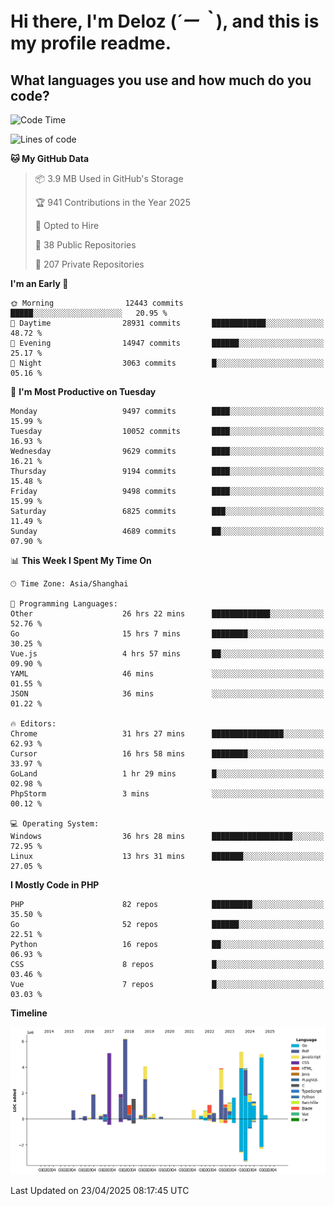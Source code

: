 # **Hi there, I'm Deloz (*´ー｀*), and this is my profile readme.**

## **What languages you use and how much do you code?**

<!--START_SECTION:waka-->
![Code Time](http://img.shields.io/badge/Code%20Time-6%2C210%20hrs%2037%20mins-blue)

![Lines of code](https://img.shields.io/badge/From%20Hello%20World%20I%27ve%20Written-53.1%20million%20lines%20of%20code-blue)

**🐱 My GitHub Data** 

> 📦 3.9 MB Used in GitHub's Storage 
 > 
> 🏆 941 Contributions in the Year 2025
 > 
> 💼 Opted to Hire
 > 
> 📜 38 Public Repositories 
 > 
> 🔑 207 Private Repositories 
 > 
**I'm an Early 🐤** 

```text
🌞 Morning                12443 commits       █████░░░░░░░░░░░░░░░░░░░░   20.95 % 
🌆 Daytime                28931 commits       ████████████░░░░░░░░░░░░░   48.72 % 
🌃 Evening                14947 commits       ██████░░░░░░░░░░░░░░░░░░░   25.17 % 
🌙 Night                  3063 commits        █░░░░░░░░░░░░░░░░░░░░░░░░   05.16 % 
```
📅 **I'm Most Productive on Tuesday** 

```text
Monday                   9497 commits        ████░░░░░░░░░░░░░░░░░░░░░   15.99 % 
Tuesday                  10052 commits       ████░░░░░░░░░░░░░░░░░░░░░   16.93 % 
Wednesday                9629 commits        ████░░░░░░░░░░░░░░░░░░░░░   16.21 % 
Thursday                 9194 commits        ████░░░░░░░░░░░░░░░░░░░░░   15.48 % 
Friday                   9498 commits        ████░░░░░░░░░░░░░░░░░░░░░   15.99 % 
Saturday                 6825 commits        ███░░░░░░░░░░░░░░░░░░░░░░   11.49 % 
Sunday                   4689 commits        ██░░░░░░░░░░░░░░░░░░░░░░░   07.90 % 
```


📊 **This Week I Spent My Time On** 

```text
🕑︎ Time Zone: Asia/Shanghai

💬 Programming Languages: 
Other                    26 hrs 22 mins      █████████████░░░░░░░░░░░░   52.76 % 
Go                       15 hrs 7 mins       ████████░░░░░░░░░░░░░░░░░   30.25 % 
Vue.js                   4 hrs 57 mins       ██░░░░░░░░░░░░░░░░░░░░░░░   09.90 % 
YAML                     46 mins             ░░░░░░░░░░░░░░░░░░░░░░░░░   01.55 % 
JSON                     36 mins             ░░░░░░░░░░░░░░░░░░░░░░░░░   01.22 % 

🔥 Editors: 
Chrome                   31 hrs 27 mins      ████████████████░░░░░░░░░   62.93 % 
Cursor                   16 hrs 58 mins      ████████░░░░░░░░░░░░░░░░░   33.97 % 
GoLand                   1 hr 29 mins        █░░░░░░░░░░░░░░░░░░░░░░░░   02.98 % 
PhpStorm                 3 mins              ░░░░░░░░░░░░░░░░░░░░░░░░░   00.12 % 

💻 Operating System: 
Windows                  36 hrs 28 mins      ██████████████████░░░░░░░   72.95 % 
Linux                    13 hrs 31 mins      ███████░░░░░░░░░░░░░░░░░░   27.05 % 
```

**I Mostly Code in PHP** 

```text
PHP                      82 repos            █████████░░░░░░░░░░░░░░░░   35.50 % 
Go                       52 repos            ██████░░░░░░░░░░░░░░░░░░░   22.51 % 
Python                   16 repos            ██░░░░░░░░░░░░░░░░░░░░░░░   06.93 % 
CSS                      8 repos             █░░░░░░░░░░░░░░░░░░░░░░░░   03.46 % 
Vue                      7 repos             █░░░░░░░░░░░░░░░░░░░░░░░░   03.03 % 
```



**Timeline**

![Lines of Code chart](https://raw.githubusercontent.com/deloz/deloz/main/assets/bar_graph.png)


 Last Updated on 23/04/2025 08:17:45 UTC
<!--END_SECTION:waka-->
